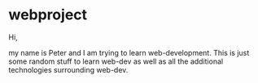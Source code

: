 # webproject

Hi,

my name is Peter and I am trying to learn web-development.
This is just some random stuff to learn web-dev as well as all the additional technologies surrounding web-dev.

